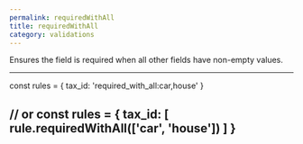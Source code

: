 ```yaml
---
permalink: requiredWithAll
title: requiredWithAll
category: validations
---
```


Ensures the field is required when all other fields have non-empty values.
 
----
const rules = {
  tax_id: 'required_with_all:car,house'
}
 
// or
const rules = {
  tax_id: [
    rule.requiredWithAll(['car', 'house'])
  ]
}
----